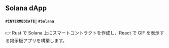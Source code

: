 ## Solana dApp

#### `#INTERMEDIATE🐥` `#Solana`

👉 Rust で Solana 上にスマートコントラクトを作成し、React で GIF を表示する掲示板アプリを構築します。
